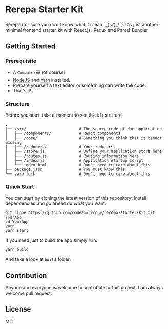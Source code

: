 # Rerepa Starter Kit

Rerepa (for sure you don't know what it mean ¯\_(ツ)_/¯).
It's just another minimal frontend starter kit with React.js, Redux and Parcel Bundler

## Getting Started

### Prerequisite

- A `Computer`💻 (of course)
- [NodeJS](https://nodejs.org/en/) and [Yarn](https://yarnpkg.com/) installed.
- Prepare yourself a text editor or something can write the code.
- That's it!

### Structure

Before you start, take a moment to see the `kit` struture.

```
.
├── /src/                       # The source code of the application
│   ├── /components/            # React components
│   ├── /core/                  # Something you think that it cannot missing
│   ├── /reducers/              # Your reducers
│   ├── /store.js               # Define your application store here
│   ├── /routes.js              # Routing information here
│   ├── /index.js               # Application startup script
│   └── index.html              # Don't need to care about this
├── package.json                # You must know this
└── yarn.lock                   # Don't need to care about this
```

### Quick Start

You can start by cloning the latest version of this repository, install dependencies and go ahead do what you want.

```
git clone https://github.com/codeaholicguy/rerepa-starter-kit.git YourApp
cd YourApp
yarn
yarn start
```

If you need just to build the app simply run:

```
yarn build
```

And take a look at `build` folder.

## Contribution

Anyone and everyone is welcome to contribute to this project. I am always welcome pull request.

## License

MIT

